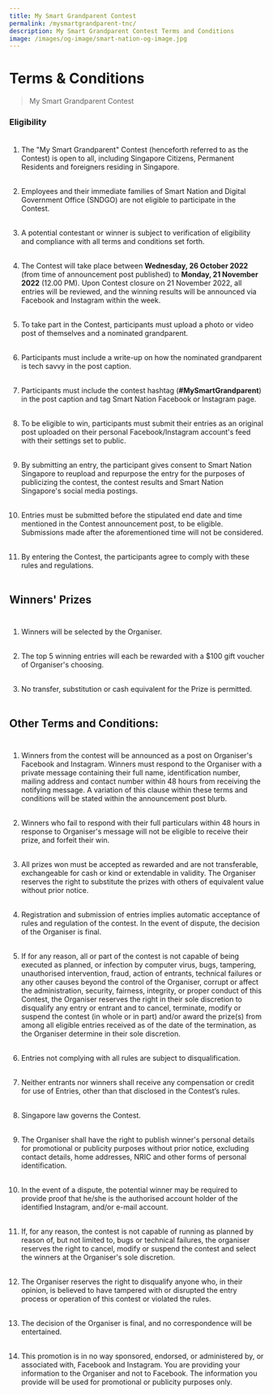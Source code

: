 ```yaml
---
title: My Smart Grandparent Contest
permalink: /mysmartgrandparent-tnc/
description: My Smart Grandparent Contest Terms and Conditions
image: /images/og-image/smart-nation-og-image.jpg
---
```


# Terms & Conditions  
> My Smart Grandparent Contest

### Eligibility<br><br>

1. The "My Smart Grandparent" Contest (henceforth referred to as the Contest) is open to all, including Singapore Citizens, Permanent Residents and foreigners residing in Singapore.<br><br>

2. Employees and their immediate families of Smart Nation and Digital Government Office (SNDGO) are not eligible to participate in the Contest.<br><br>
    
3. A potential contestant or winner is subject to verification of eligibility and compliance with all terms and conditions set forth.<br><br>

4. The Contest will take place between **Wednesday, 26 October 2022** (from time of announcement post published) to **Monday, 21 November 2022** (12.00 PM). Upon Contest closure on 21 November 2022, all entries will be reviewed, and the winning results will be announced via Facebook and Instagram within the week.<br><br>

5. To take part in the Contest, participants must upload a photo or video post of themselves and a nominated grandparent.<br><br>

6. Participants must include a write-up on how the nominated grandparent is tech savvy in the post caption.<br><br>

7. Participants must include the contest hashtag (**#MySmartGrandparent**) in the post caption and tag Smart Nation Facebook or Instagram page.<br><br>

8. To be eligible to win, participants must submit their entries as an original post uploaded on their personal Facebook/Instagram account's feed with their settings set to public.<br><br>

9. By submitting an entry, the participant gives consent to Smart Nation Singapore to reupload and repurpose the entry for the purposes of publicizing the contest, the contest results and Smart Nation Singapore's social media postings.<br><br>

10. Entries must be submitted before the stipulated end date and time mentioned in the Contest announcement post, to be eligible. Submissions made after the aforementioned time will not be considered.<br><br>

11. By entering the Contest, the participants agree to comply with these rules and regulations.<br><br>

## Winners' Prizes<br><br>

1. Winners will be selected by the Organiser.<br><br>

2. The top 5 winning entries will each be rewarded with a $100 gift voucher of Organiser's choosing.<br><br>

3. No transfer, substitution or cash equivalent for the Prize is permitted.<br><br>
     
## Other Terms and Conditions:<br><br>

1. Winners from the contest will be announced as a post on Organiser's Facebook and Instagram. Winners must respond to the Organiser with a private message containing their full name, identification number, mailing address and contact number within 48 hours from receiving the notifying message. A variation of this clause within these terms and conditions will be stated within the announcement post blurb.<br><br>

2. Winners who fail to respond with their full particulars within 48 hours in response to Organiser's message will not be eligible to receive their prize, and forfeit their win.<br><br>

3. All prizes won must be accepted as rewarded and are not transferable, exchangeable for cash or kind or extendable in validity. The Organiser reserves the right to substitute the prizes with others of equivalent value without prior notice.<br><br>

4. Registration and submission of entries implies automatic acceptance of rules and regulation of the contest. In the event of dispute, the decision of the Organiser is final.<br><br>

5.  If for any reason, all or part of the contest is not capable of being executed as planned, or infection by computer virus, bugs, tampering, unauthorised intervention, fraud, action of entrants, technical failures or any other causes beyond the control of the Organiser, corrupt or affect the administration, security, fairness, integrity, or proper conduct of this Contest, the Organiser reserves the right in their sole discretion to disqualify any entry or entrant and to cancel, terminate, modify or suspend the contest (in whole or in part) and/or award the prize(s) from among all eligible entries received as of the date of the termination, as the Organiser determine in their sole discretion.<br><br>

6.  Entries not complying with all rules are subject to disqualification.<br><br>

7.  Neither entrants nor winners shall receive any compensation or credit for use of Entries, other than that disclosed in the Contest’s rules.<br><br>

8.  Singapore law governs the Contest.<br><br>

9.  The Organiser shall have the right to publish winner's personal details for promotional or publicity purposes without prior notice, excluding contact details, home addresses, NRIC and other forms of personal identification.<br><br>

10. In the event of a dispute, the potential winner may be required to provide proof that he/she is the authorised account holder of the identified Instagram, and/or e-mail account.<br><br>

11. If, for any reason, the contest is not capable of running as planned by reason of, but not limited to, bugs or technical failures, the organiser reserves the right to cancel, modify or suspend the contest and select the winners at the Organiser's sole discretion.<br><br>

12. The Organiser reserves the right to disqualify anyone who, in their opinion, is believed to have tampered with or disrupted the entry process or operation of this contest or violated the rules.<br><br>

13. The decision of the Organiser is final, and no correspondence will be entertained.<br><br>

14. This promotion is in no way sponsored, endorsed, or administered by, or associated with, Facebook and Instagram. You are providing your information to the Organiser and not to Facebook. The information you provide will be used for promotional or publicity purposes only.